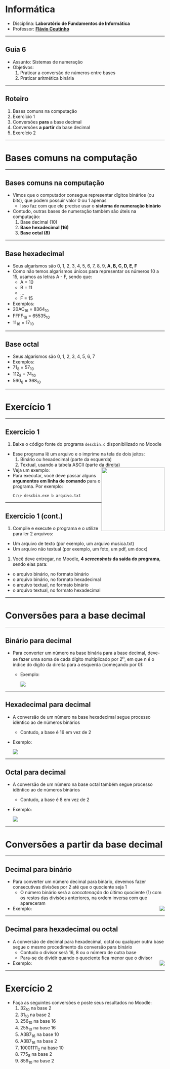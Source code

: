 # Informática

- Disciplina: **Laboratório de Fundamentos de Informática**
- Professor: **[Flávio Coutinho](mailto:coutinho@decom.cefetmg.br)**

---
## Guia 6

- Assunto: Sistemas de numeração
- Objetivos:
  1. Praticar a conversão de números entre bases 
  1. Praticar aritmética binária
  

---
## Roteiro

1. Bases comuns na computação
1. Exercício 1
1. Conversões **para** a base decimal
1. Conversões **a partir** da base decimal
1. Exercício 2

---
# Bases comuns na computação

---
## Bases comuns na computação

- Vimos que o computador consegue representar dígitos binários (ou bits), que podem possuir valor 0 ou 1 apenas
  - Isso faz com que ele precise usar o **sistema de numeração binário**
- Contudo, outras bases de numeração também são úteis na computação:
  1. Base decimal (10)
  1. **Base hexadecimal (16)**
  1. **Base octal (8)**

---
## Base **hexadecimal**

- Seus algarismos são 0, 1, 2, 3, 4, 5, 6, 7, 8, 9, **A, B, C, D, E, F**
- Como não temos algarismos únicos para representar os números 10 a 15, usamos as letras A - F, sendo que:
  - A = 10
  - B = 11
  - ...
  - F = 15
- Exemplos:
 - 20AC<sub>16</sub> = 8364<sub>10</sub>
 - FFFF<sub>16</sub> = 65535<sub>10</sub>
 - 11<sub>16</sub> = 17<sub>10</sub>
 
---
## Base **octal**

- Seus algarismos são 0, 1, 2, 3, 4, 5, 6, 7
- Exemplos:
 - 71<sub>8</sub> = 57<sub>10</sub>
 - 112<sub>8</sub> = 74<sub>10</sub>
 - 560<sub>8</sub> = 368<sub>10</sub>

---
# Exercício 1

---
## Exercício 1

1. Baixe o código fonte do programa `descbin.c` disponibilizado no Moodle
  - Esse programa lê um arquivo e o imprime na tela de dois jeitos:
    1. Binário ou hexadecimal (parte da esquerda)
    1. Textual, usando a tabela ASCII (parte da direita)
  - <img src="images/descbin-tela.png" style="float:right; height:200px">
    Veja um exemplo:
  - Para executar, você deve passar alguns **argumentos em linha de comando** para o programa. Por exemplo:
    ```
    C:\> descbin.exe b arquivo.txt
    ```
    
---
## Exercício 1 (cont.)

1. Compile e execute o programa e o utilize para ler 2 arquivos:
  - Um arquivo de texto (por exemplo, um arquivo musica.txt)
  - Um arquivo não textual (por exemplo, um foto, um pdf, um docx)
1. Você deve entregar, no Moodle, **4 _screenshots_ da saída do programa**, sendo elas para:
  - o arquivo binário, no formato binário
  - o arquivo binário, no formato hexadecimal
  - o arquivo textual, no formato binário
  - o arquivo textual, no formato hexadecimal
 
---
# Conversões **para** a base decimal

---
## **Binário** para decimal

- Para converter um número na base binária para a base decimal, 
  deve-se fazer uma soma de cada dígito multiplicado por 2<sup>n</sup>, 
  em que n é o índice do dígito da direita para a esquerda (começando por 0):
  - Exemplo:

    <img src="images/conversao-binario-decimal.gif" class="stoppable-gif">

  
---
## **Hexadecimal** para decimal

- A conversão de um número na base hexadecimal segue processo idêntico ao de números binários
  - Contudo, a base é 16 em vez de 2
- Exemplo:

  <img src="images/conversao-hexadecimal-decimal.gif" class="stoppable-gif">
  
---
## **Octal** para decimal

- A conversão de um número na base octal também segue processo idêntico ao de números binários
  - Contudo, a base é 8 em vez de 2
- Exemplo:

  <img src="images/conversao-octal-decimal.gif" class="stoppable-gif">

---
# Conversões **a partir** da base decimal

---
## Decimal para **binário**

- Para converter um número decimal para binário, devemos fazer consecutivas divisões por 2 
  até que o quociente seja 1
  - O número binário será a _concatenação_ do último quociente (1) com os restos das divisões 
    anteriores, na ordem inversa com que apareceram
- <img src="images/conversao-decimal-binario.gif" style="float:right;" class="stoppable-gif">
  Exemplo:
  

---
## Decimal para **hexadecimal** ou **octal**

- A conversão de decimal para hexadecimal, octal ou qualquer outra base segue o mesmo procedimento 
  da conversão para binário
  - Contudo o divisor será 16, 8 ou o número de outra base
  - Para-se de dividir quando o quociente fica menor que o divisor
- <img src="images/conversao-decimal-hexadecimal.gif" style="float:right;" class="stoppable-gif">
  Exemplo:


---
# Exercício 2

- Faça as seguintes conversões e poste seus resultados no Moodle:
  <ol class="multi-column-list-2">
    <li>32<sub>10</sub> na base 2</li>
    <li>31<sub>10</sub> na base 2</li>
    <li>256<sub>10</sub> na base 16</li>
    <li>255<sub>10</sub> na base 16</li>
    <li>A3B7<sub>16</sub> na base 10</li>
    <li>A3B7<sub>16</sub> na base 2</li>
    <li>10001111<sub>2</sub> na base 10</li>
    <li>775<sub>8</sub> na base 2</li>
    <li>859<sub>10</sub> na base 2</li>
  </ol>